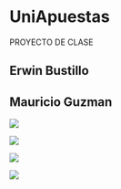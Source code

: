 # UniApuestas
PROYECTO DE CLASE

## Erwin Bustillo 

## Mauricio Guzman


![](https://firebasestorage.googleapis.com/v0/b/photosserver-a413c.appspot.com/o/uniapuestas%2FLogin.jpeg?alt=media&token=bb9258cd-b7a0-4c1c-b249-d8b86507eb24 )


![](https://firebasestorage.googleapis.com/v0/b/photosserver-a413c.appspot.com/o/uniapuestas%2Fmatches.jpeg?alt=media&token=2607febb-e237-438b-8f20-d407a650da96)


![](https://firebasestorage.googleapis.com/v0/b/photosserver-a413c.appspot.com/o/uniapuestas%2Fnavigation.jpeg?alt=media&token=7e49bcd1-91b6-4377-8615-bb6fa75f3cbd )


![](https://firebasestorage.googleapis.com/v0/b/photosserver-a413c.appspot.com/o/uniapuestas%2Fprofile.jpeg?alt=media&token=020716ff-69d3-463f-8e2d-6cd7dc5875a4 )

